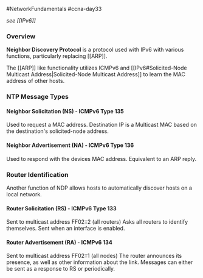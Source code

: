 #NetworkFundamentals #ccna-day33

*see [[IPv6]]*
### Overview
**Neighbor Discovery Protocol** is a protocol used with IPv6 with various functions, particularly replacing [[ARP]].

The [[ARP]] like functionality utilizes ICMPv6 and [[IPv6#Solicited-Node Multicast Address|Solicited-Node Multicast Address]] to learn the MAC address of other hosts.


### NTP Message Types
#### Neighbor Solicitation (NS) - ICMPv6 Type 135
Used to request a MAC address.
Destination IP is a Multicast MAC based on the destination's solicited-node address.

#### Neighbor Advertisement (NA) - ICMPv6 Type 136
Used to respond with the devices MAC address. Equivalent to an ARP reply.

### Router Identification
Another function of NDP allows hosts to automatically discover hosts on a local network.

#### Router Solicitation (RS) - ICMPv6 Type 133
Sent to multicast address FF02::2 (all routers)
Asks all routers to identify themselves.
Sent when an interface is enabled.

#### Router Advertisement (RA) - ICMPv6 134
Sent to multicast address FF02::1 (all nodes)
The router announces its presence, as well as other information about the link.
Messages can either be sent as a response to RS or periodically.

